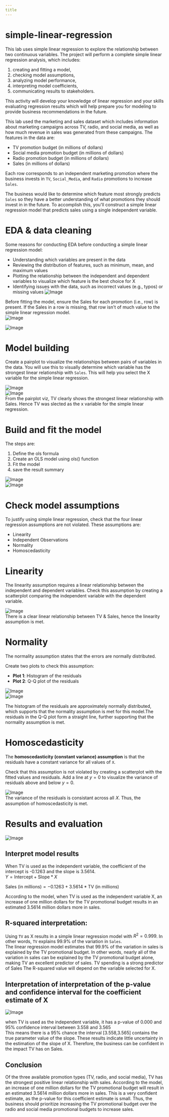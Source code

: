 ```yaml
---
title
---
```

# simple-linear-regression

This lab uses simple linear regression to explore the relationship between two continuous variables. 
The project will perform a complete simple linear regression analysis, which includes:  
1.  creating and fitting a model,
2.  checking model assumptions,
3.  analyzing model performance,
4.  interpreting model coefficients,
5.  communicating results to stakeholders.

This activity will develop your knowledge of linear regression and your skills evaluating regression results which will help prepare you for modeling to provide business recommendations in the future.  

This lab used the marketing and sales dataset which includes information about marketing campaigns across TV, radio, and social media, as well as how much revenue in sales was generated from these campaigns.
The features in the data are:
* TV promotion budget (in millions of dollars)
* Social media promotion budget (in millions of dollars)
* Radio promotion budget (in millions of dollars)
* Sales (in millions of dollars)

Each row corresponds to an independent marketing promotion where the business invests in `TV`, `Social_Media`, and `Radio` promotions to increase `Sales`.

The business would like to determine which feature most strongly predicts `Sales` so they have a better understanding of what promotions they should invest in in the future. To accomplish this, you'll construct a simple linear regression model that predicts sales using a single independent variable. 

# EDA & data cleaning
Some reasons for conducting EDA before conducting a simple linear regression model:
* Understanding which variables are present in the data
* Reviewing the distribution of features, such as minimum, mean, and maximum values
* Plotting the relationship between the independent and dependent variables to visualize which feature is the best choice for X
* Identifying issues with the data, such as incorrect values (e.g., typos) or missing values
![Image](https://github.com/user-attachments/assets/8d27a815-7b5b-4b6e-b0d7-249a0de197a8)

Before fitting the model, ensure the Sales for each promotion (i.e., row) is present. If the Sales in a row is missing, that row isn't of much value to the simple linear regression model.   
![Image](https://github.com/user-attachments/assets/f9010b37-3001-49ee-b633-acb2ac241cf4)  

![Image](https://github.com/user-attachments/assets/258ca31c-9272-47eb-9344-04729cd994cc)  

# Model building  
Create a pairplot to visualize the relationships between pairs of variables in the data. You will use this to visually determine which variable has the strongest linear relationship with `Sales`. This will help you select the X variable for the simple linear regression.   

![Image](https://github.com/user-attachments/assets/f09c8f52-4d41-4c80-99af-7c6f325a71d8)  
![Image](https://github.com/user-attachments/assets/f77f1ab0-ed12-4b99-95e4-b3a3c1b03137)  
From the pairplot viz, TV clearly shows the strongest linear relationship with Sales. Hence TV was slected as the x variable for the simple linear regression.  

# Build and fit the model  
The steps are:  
1. Define the ols formula
2. Create an OLS model using ols() function
3. Fit the model
4. save the result summary


![Image](https://github.com/user-attachments/assets/7667a4de-823d-4cdc-abee-0b19ac37e801)  
![Image](https://github.com/user-attachments/assets/66384b9a-8ff4-4aca-a9d4-293738313820)  

# Check model assumptions  
To justify using simple linear regression, check that the four linear regression assumptions are not violated. These assumptions are:

* Linearity
* Independent Observations
* Normality
* Homoscedasticity  
# Linearity  
The linearity assumption requires a linear relationship between the independent and dependent variables. Check this assumption by creating a scatterplot comparing the independent variable with the dependent variable.

![Image](https://github.com/user-attachments/assets/291e3db1-3612-4c01-83cd-513a56a7032a)  
There is a clear linear relationship between TV & Sales, hence the linearity assumption is met.  

# Normality  
The normality assumption states that the errors are normally distributed.

Create two plots to check this assumption:

* **Plot 1**: Histogram of the residuals
* **Plot 2**: Q-Q plot of the residuals


![Image](https://github.com/user-attachments/assets/c0b35e99-0636-4944-a3b8-2dc25f7f6438)  
![Image](https://github.com/user-attachments/assets/9a909ed5-4cf3-410e-b3be-ecf4209ccfd6)

The histogram of the residuals are approximately normally distributed, which supports that the normality assumption is met for this model.The residuals in the Q-Q plot form a straight line, further supporting that the normality assumption is met.  

# Homoscedasticity  
The **homoscedasticity (constant variance) assumption** is that the residuals have a constant variance for all values of `X`.

Check that this assumption is not violated by creating a scatterplot with the fitted values and residuals. Add a line at $y = 0$ to visualize the variance of residuals above and below $y = 0$.  

![Image](https://github.com/user-attachments/assets/d8fd9df5-b84f-4eeb-8d3d-e3affaab4c4a)  
The variance of the residuals is consistant across all  𝑋. Thus, the assumption of homoscedasticity is met.  

# Results and evaluation  
![Image](https://github.com/user-attachments/assets/7cbf09aa-5c0c-4abe-a98e-b4c7a24a0fcc)   

## Interpret model results  
When TV is used as the independent variable, the coefficient of the intercept is -0.1263 and the slope is 3.5614.  
$Y = \text{Intercept} + \text{Slope} * X$

$\text{Sales (in millions)} = -0.1263 + 3.5614 * \text{TV (in millions)}$    

According to the model, when TV is used as the independent variable X, an increase of one million dollars for the TV promotional budget results in an estimated 3.5614 million dollars more in sales.  

## R-squared interpretation:  
Using `TV` as X results in a simple linear regression model with $R^{2} = 0.999$. In other words, `TV` explains $99.9\%$ of the variation in `Sales`.  
The linear regression model estimates that 99.9% of the variation in sales is explained by the TV promotional budget. In other words, nearly all of the variation in sales can be explained by the TV promotional budget alone, making TV an excellent predictor of sales. TV spending is a strong predictor of Sales
The R-squared value will depend on the variable selected for X.   

## Interpretation of interpretation of the p-value and confidence interval for the coefficient estimate of X  
![Image](https://github.com/user-attachments/assets/3aa0c9da-a142-4896-b707-7a3ced33fbe8)  

when TV is used as the independent variable, it has a p-value of 0.000 and 95% confidence interval between 3.558 and 3.565  
This means there is a 95% chance the interval [3.558,3.565] contains the true parameter value of the slope. These results indicate little uncertainty in the estimation of the slope of X. Therefore, the business can be confident in the impact TV has on Sales.

## Conclusion  
Of the three available promotion types (TV, radio, and social media), TV has the strongest positive linear relationship with sales. According to the model, an increase of one million dollars for the TV promotional budget will result in an estimated 3.5614 million dollars more in sales. This is a very confident estimate, as the p-value for this coefficient estimate is small. Thus, the business should prioritize increasing the TV promotional budget over the radio and social media promotional budgets to increase sales.  
